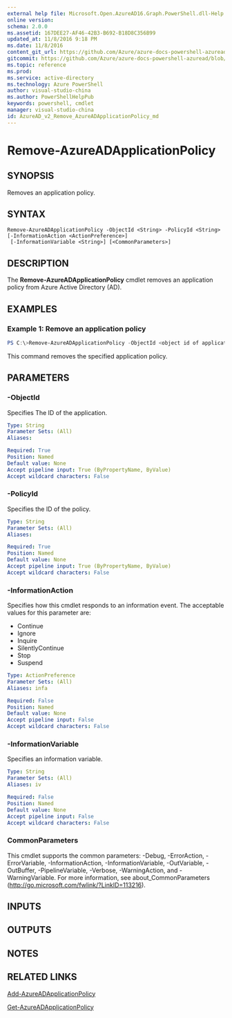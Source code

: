 ```yaml
---
external help file: Microsoft.Open.AzureAD16.Graph.PowerShell.dll-Help.xml
online version: 
schema: 2.0.0
ms.assetid: 167DEE27-AF46-42B3-B692-B18D8C356B99
updated_at: 11/8/2016 9:18 PM
ms.date: 11/8/2016
content_git_url: https://github.com/Azure/azure-docs-powershell-azuread/blob/master/Azure%20AD%20Cmdlets/AzureAD/v2/Remove-AzureADApplicationPolicy.md
gitcommit: https://github.com/Azure/azure-docs-powershell-azuread/blob/503e34996278f3a282fa855671ca715727c7c0b8/Azure%20AD%20Cmdlets/AzureAD/v2/Remove-AzureADApplicationPolicy.md
ms.topic: reference
ms.prod: 
ms.service: active-directory
ms.technology: Azure PowerShell
author: visual-studio-china
ms.author: PowerShellHelpPub
keywords: powershell, cmdlet
manager: visual-studio-china
id: AzureAD_v2_Remove_AzureADApplicationPolicy_md
---
```


# Remove-AzureADApplicationPolicy

## SYNOPSIS
Removes an application policy.
## SYNTAX

```
Remove-AzureADApplicationPolicy -ObjectId <String> -PolicyId <String> [-InformationAction <ActionPreference>]
 [-InformationVariable <String>] [<CommonParameters>]
```

## DESCRIPTION
The **Remove-AzureADApplicationPolicy** cmdlet removes an application policy from Azure Active Directory (AD).
## EXAMPLES

### Example 1: Remove an application policy
```PowerShell
PS C:\>Remove-AzureADApplicationPolicy -ObjectId <object id of application> -PolicyId <object id of policy>
```
This command removes the specified application policy.
## PARAMETERS

### -ObjectId
Specifies The ID of the application.

```yaml
Type: String
Parameter Sets: (All)
Aliases: 

Required: True
Position: Named
Default value: None
Accept pipeline input: True (ByPropertyName, ByValue)
Accept wildcard characters: False
```

### -PolicyId
Specifies the ID of the policy.

```yaml
Type: String
Parameter Sets: (All)
Aliases: 

Required: True
Position: Named
Default value: None
Accept pipeline input: True (ByPropertyName, ByValue)
Accept wildcard characters: False
```

### -InformationAction
Specifies how this cmdlet responds to an information event. The acceptable values for this parameter are:

- Continue
- Ignore
- Inquire
- SilentlyContinue
- Stop
- Suspend

```yaml
Type: ActionPreference
Parameter Sets: (All)
Aliases: infa

Required: False
Position: Named
Default value: None
Accept pipeline input: False
Accept wildcard characters: False
```

### -InformationVariable
Specifies an information variable.

```yaml
Type: String
Parameter Sets: (All)
Aliases: iv

Required: False
Position: Named
Default value: None
Accept pipeline input: False
Accept wildcard characters: False
```

### CommonParameters
This cmdlet supports the common parameters: -Debug, -ErrorAction, -ErrorVariable, -InformationAction, -InformationVariable, -OutVariable, -OutBuffer, -PipelineVariable, -Verbose, -WarningAction, and -WarningVariable. For more information, see about_CommonParameters (http://go.microsoft.com/fwlink/?LinkID=113216).

## INPUTS

## OUTPUTS

## NOTES

## RELATED LINKS
[Add-AzureADApplicationPolicy](xref:AzureAD/v2/Add-AzureADApplicationPolicy.md)

[Get-AzureADApplicationPolicy](xref:AzureAD/v2/Get-AzureADApplicationPolicy.md)


